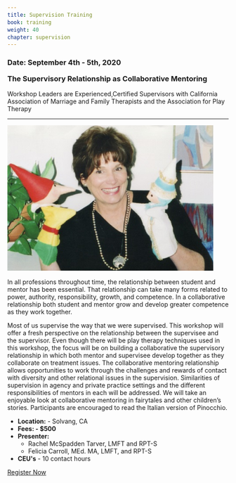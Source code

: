 ```yaml
---
title: Supervision Training
book: training
weight: 40
chapter: supervision
---
```

<div class="panel panel-default">
    <div class="panel panel-heading">
        <h3 class="panel-title header-title">Date: September 4th - 5th, 2020</h3>
    </div>
    <div class="panel-body" style="padding-top: 0;">
        <h3 style="margin-top: 0">The Supervisory Relationship as Collaborative Mentoring</h3>
        <p class="text-muted">Workshop Leaders are Experienced,Certified Supervisors with California Association of Marriage and Family Therapists and the Association for Play Therapy</p>  
        <hr/>
        <div class="row">
            <div class="col col-sm-4">
                <img class="img-responsive img-thumbnail" src="/assets/img/super.jpg" />
            </div>
            <div class="col col-sm-8">
                <p>In all professions throughout time, the relationship between student and mentor has been essential.  That relationship can take many forms related to power, authority, responsibility, growth, and competence. In a collaborative relationship both student and mentor grow and develop greater competence as they work together.</p>
                <p>Most of us supervise the way that we were supervised. This workshop will offer a fresh perspective on the relationship between the supervisee and the supervisor. Even though there will be play therapy techniques used in this workshop, the focus will be on building a collaborative the supervisory relationship in which both mentor and supervisee develop together as they collaborate on treatment issues. The collaborative mentoring relationship allows opportunities to work through the challenges and rewards of contact with diversity and other relational issues in the supervision. Similarities of supervision in agency and private practice settings and the different responsibilities of mentors in each will be addressed. We will take an enjoyable look at collaborative mentoring in fairytales and other children’s stories. Participants are encouraged to read the Italian version of Pinocchio.</p>     
            </div>
        </div>
        <ul class="list-group">
            <li class="list-group-item"><strong>Location:</strong> - Solvang, CA</li>
            <li class="list-group-item"><strong>Fees: - $500</strong></li>
            <li class="list-group-item"><strong>Presenter:</strong>
              <ul>
                <li>Rachel McSpadden Tarver, LMFT and RPT-S</li>
                <li>Felicia Carroll, MEd. MA, LMFT, and RPT-S</li>
              </ul>
            </li>
            <li class="list-group-item"><strong>CEU's</strong> - 10 contact hours</li>
        </ul>
    </div>
    <div class="panel-footer">
        <a href="/register" class="btn btn-danger btn-block">Register Now</a>
    </div>
</div>
